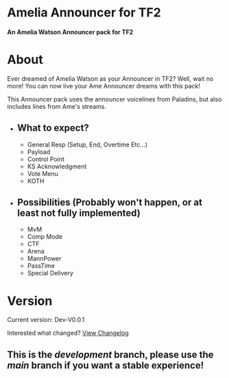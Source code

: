 # Amelia Announcer for TF2
#### An Amelia Watson Announcer pack for TF2
# About
Ever dreamed of Amelia Watson as your Announcer in TF2? Well, wait no more! You can now live your Ame Announcer dreams with this pack!

This Announcer pack uses the announcer voicelines from Paladins, but also includes lines from Ame's streams.

  - ## What to expect?
    - General Resp (Setup, End, Overtime Etc...)
    - Payload
    - Control Point
    - KS Acknowledgment
    - Vote Menu
    - KOTH
  - ## Possibilities (Probably won't happen, or at least not fully implemented)
    - MvM
    - Comp Mode
    - CTF
    - Arena
    - MannPower
    - PassTime
    - Special Delivery
# Version

Current version: Dev-V0.0.1

Interested what changed? [View Changelog](https://github.com/t0-ot/Amelia-Announcer-for-TF2/blob/Development/Changelog.md)

## **This is the _development_ branch, please use the _main_ branch if you want a stable experience!**
